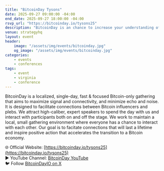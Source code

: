 ```yaml
---
title: "BitcoinDay Tysons"
date: 2025-09-27 09:00:00 -04:00
end_date: 2025-09-27 18:00:00 -04:00
rsvp_url: "https://bitcoinday.io/tysons25"
description: "BitcoinDay is an chance to increase your understanding of Bitcoin, connect with experts and influencers, and amplify your impact on the sound money revolution."
venue: strategyhq
layout: event
header:
    image: "/assets/img/events/bitcoinday.jpg"
    og_image: "/assets/img/events/bitcoinday.jpg"
categories:
    - events
    - conferences
tags:
    - event
    - virginia
    - conference
---
```


BitcoinDay is a localized, single-day, fast & focused Bitcoin-only gathering that aims to maximize signal and connectivity, and minimize echo and noise. It is designed to facilitate connections between Bitcoin influencers and plebs. We attract high-caliber, expert speakers to spend the day with us and interact with participants both on and off the stage. We work to maintain a local, small gathering environment where everyone has a chance to interact with each other. Our goal is to facitate connections that will last a lifetime and inspire positive action that accelerates the transition to a Bitcoin economy.  

🌐 Official Website: [https://bitcoinday.io/tysons25](https://bitcoinday.io/tysons25)  
▶️ YouTube Channel: [BitcoinDay YouTube](https://www.youtube.com/@bitcoindayio)  
🐦 Follow [BitcoinDayIO on X](https://x.com/bitcoindayio)  
